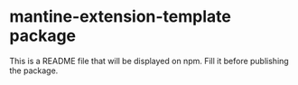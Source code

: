 # mantine-extension-template package

This is a README file that will be displayed on npm. Fill it before publishing the package.
